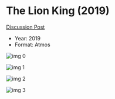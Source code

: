 # The Lion King (2019)

[Discussion Post](https://www.avsforum.com/threads/bass-eq-for-filtered-movies.2995212/post-58670158)

* Year: 2019
* Format: Atmos

![img 0](https://i.imgur.com/fBwjNEN.jpg)

![img 1](https://i.imgur.com/ChgKPjw.png)

![img 2](https://i.imgur.com/eymYZy8.jpg)

![img 3](https://i.imgur.com/jdTx6ia.png)

